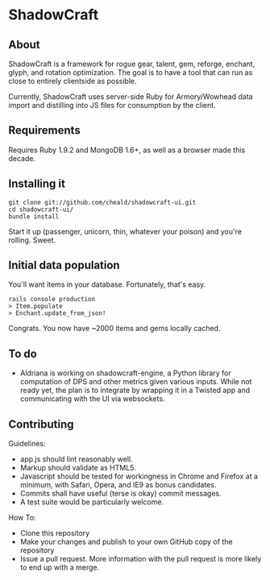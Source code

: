 # ShadowCraft

## About

ShadowCraft is a framework for rogue gear, talent, gem, reforge, enchant, glyph, and rotation optimization. The goal is to have a tool that can run as close to entirely clientside as possible.

Currently, ShadowCraft uses server-side Ruby for Armory/Wowhead data import and distilling into JS files for consumption by the client.

## Requirements

Requires Ruby 1.9.2 and MongoDB 1.6+, as well as a browser made this decade.

## Installing it

    git clone git://github.com/cheald/shadowcraft-ui.git    
    cd shadowcraft-ui/
    bundle install

Start it up (passenger, unicorn, thin, whatever your poison) and you're rolling. Sweet.

## Initial data population

You'll want items in your database. Fortunately, that's easy.

    rails console production
    > Item.populate
    > Enchant.update_from_json!

Congrats. You now have ~2000 items and gems locally cached.

## To do

* Aldriana is working on shadowcraft-engine, a Python library for computation of DPS and other metrics given various inputs. While not ready yet, the plan is to integrate by wrapping it in a Twisted app and communicating with the UI via websockets.

## Contributing

Guidelines:

* app.js should lint reasonably well.
* Markup should validate as HTML5.
* Javascript should be tested for workingness in Chrome and Firefox at a minimum, with Safari, Opera, and IE9 as bonus candidates.
* Commits shall have useful (terse is okay) commit messages.
* A test suite would be particularly welcome.

How To:

* Clone this repository
* Make your changes and publish to your own GitHub copy of the repository
* Issue a pull request. More information with the pull request is more likely to end up with a merge.